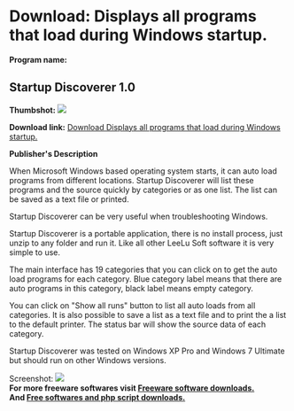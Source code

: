 # Download: Displays all programs that load during Windows startup.

**Program name:**

## Startup Discoverer 1.0

  
**Thumbshot:** ![](http://www.freewarefiles.com/screenshot/llsstartupdscvr_md.jpg)   
  
**Download link:** [Download Displays all programs that load during Windows startup.](http://freesoftwares.boysofts.com/Startup-Discoverer_program_53267.html)  
  


**Publisher's Description**  
  


When Microsoft Windows based operating system starts, it can auto load programs from different locations. Startup Discoverer will list these programs and the source quickly by categories or as one list. The list can be saved as a text file or printed. 

Startup Discoverer can be very useful when troubleshooting Windows.

Startup Discoverer is a portable application, there is no install process, just unzip to any folder and run it. Like all other LeeLu Soft software it is very simple to use.

The main interface has 19 categories that you can click on to get the auto load programs for each category. Blue category label means that there are auto programs in this category, black label means empty category.

You can click on "Show all runs" button to list all auto loads from all categories. It is also possible to save a list as a text file and to print the a list to the default printer. The status bar will show the source data of each category.

Startup Discoverer was tested on Windows XP Pro and Windows 7 Ultimate but should run on other Windows versions.

  
  
Screenshot: ![](http://www.freewarefiles.com/screenshot/llsstartupdscvr.jpg)   
**For more freeware softwares visit [Freeware software downloads.](http://freesoftwares.boysofts.com/)**   
**And [Free softwares and php script downloads.](http://www.boysofts.com/)**
